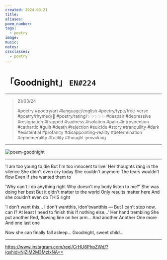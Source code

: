```yaml
---
created: 2024-03-21
title:
aliases:
poem_number:
tags:
  - poetry
image:
music:
notes:
cssclasses:
  - poetry
---
```

# 「Goodnight」 `EN#224`

---

> 21/03/24
> 
> #poetry 
> #poetry/art 
> #language/english 
> #poetry/type/free-verse 
> #poetry/rhymed/🔴 
> #poetry/rating/✨✨✨✨✨ 
> #despair #depressive #resignation #trapped #sadness #isolation #pain #introspection #cathartic #guilt #death #rejection #suicide #story #tranquility #dark #existential #profanity #disappointing-reality #determination #ephemerality #futility #thought-provoking 

---

![poem-goodnight](../!art/poem-goodnight.jpg)


---

'I am too young to die
But I'm too innocent to live'
Her thoughts rang in the silence
She didn't even cry today
She couldn't anymore
The tears wouldn't flow
Even if she wanted them to

'Why can't I do anything right
Why doesn't my body listen to me?'
She was doing her best
But it didn't matter to the world
Only results matter here
And she couldn't even do THIS right

'I don't want this...
I don't wantthis, idon'twantthis —
But I can't stop now, can I?
At least I need to finish this
If nothing else...'
Her hand trembling
She put another
Red, flowing line on her arm...
And another
Another
One more
And one last one

Now she can finally fall asleep...
Goodnight, sweet child...

---

https://www.instagram.com/reel/CrHU6PhpZWd/?igshid=NjZiM2M3MzIxNA==